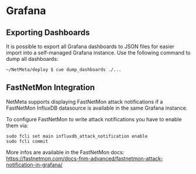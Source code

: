 # Grafana
## Exporting Dashboards
It is possible to export all Grafana dashboards to JSON files for easier import into a self-managed Grafana instance.
Use the following command to dump all dashboards:
```
~/NetMeta/deploy $ cue dump_dashboards ./...
```

## FastNetMon Integration

NetMeta supports displaying FastNetMon attack notifications if a FastNetMon InfluxDB datasource is available in the same Grafana instance.

To configure FastNetMon to write attack notifications you have to enable them via:
```
sudo fcli set main influxdb_attack_notification enable
sudo fcli commit
```

More infos are available in the FastNetMon docs: https://fastnetmon.com/docs-fnm-advanced/fastnetmon-attack-notification-in-grafana/
